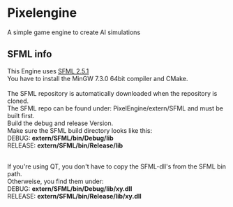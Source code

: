 # Pixelengine
 
 A simple game engine to create AI simulations

SFML info
--------------
This Engine uses [SFML 2.5.1](https://github.com/SFML/SFML)<br>
You have to install the MinGW 7.3.0 64bit compiler and CMake.<br>
<br>
The SFML repository is automatically downloaded when the repository is cloned. <br>
The SFML repo can be found under: PixelEngine/extern/SFML and must be built first.<br>
Build the debug and release Version.<br>
Make sure the SFML build directory looks like this:<br>
DEBUG: **extern/SFML/bin/Debug/lib**<br>
RELEASE: **extern/SFML/bin/Release/lib**<br>
<br>

If you're using QT, you don't have to copy the SFML-dll's from the SFML bin path.<br>
Otherweise, you find them under:<br>
DEBUG: **extern/SFML/bin/Debug/lib/xy.dll**<br>
RELEASE: **extern/SFML/bin/Release/lib/xy.dll**<br>
